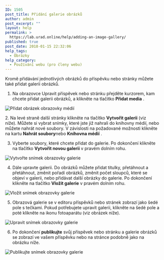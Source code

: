 ```yaml
---
ID: 1505
post_title: Přidání galerie obrázků
author: admin
post_excerpt: ""
layout: help
permalink: >
  https://lab.urad.online/help/adding-an-image-gallery/
published: true
post_date: 2018-01-15 22:32:06
help_tags:
  - Obrázky
help_category:
  - Používání webu (pro členy webu)
---
```

Kromě přidávání jednotlivých obrázků do příspěvku nebo stránky můžete také přidat galerii obrázků.

1. Na obrazovce Upravit příspěvek nebo stránku přejděte kurzorem, kam chcete přidat galerii obrázků, a klikněte na tlačítko <b>Přidat media</b> .

<img class="alignnone wp-image-8173 size-full" src="https://openlab.citytech.cuny.edu/wp-content/uploads/2014/02/Image_Gallery_1.png" alt="Přidat obrázek obrazovky médií" />

2. Na levé straně další stránky klikněte na tlačítko <b>Vytvořit galerii</b> (viz níže). Můžete si vybrat snímky, které jste již nahrali do knihovny médií, nebo můžete nahrát nové soubory. V závislosti na požadované možnosti klikněte na kartu <b>Nahrát soubory</b>nebo <b>Knihovna médií</b> .

3. Vyberte soubory, které chcete přidat do galerie. Po dokončení klikněte na tlačítko <b>Vytvořit novou galerii</b> v pravém dolním rohu.

<img class="alignnone wp-image-8174 size-large" src="https://openlab.citytech.cuny.edu/wp-content/uploads/2014/02/Image_Gallery_2-1024x516.png" alt="Vytvořte snímek obrazovky galerie" />

4. Dále upravte galerii. Do obrázků můžete přidat titulky, přetáhnout a přetáhnout, změnit pořadí obrázků, změnit počet sloupců, které se objeví v galerii, nebo přidávat další obrázky do galerie. Po dokončení klikněte na tlačítko <b>Vložit galerie</b> v pravém dolním rohu.

<img class="alignnone wp-image-8175 size-large" src="https://openlab.citytech.cuny.edu/wp-content/uploads/2014/02/Image_Gallery_3-1024x514.png" alt="Vložit snímek obrazovky galerie" />

5. Obrazová galerie se v editoru příspěvků nebo stránek zobrazí jako šedé pole s tečkami. Pokud potřebujete upravit galerii, klikněte na šedé pole a poté klikněte na ikonu fotoaparátu (viz obrázek níže).

<img class="alignnone wp-image-8176 size-large" src="https://openlab.citytech.cuny.edu/wp-content/uploads/2014/02/Image_Gallery_4-1024x459.png" alt="Upravit snímek obrazovky galerie" />

6. Po dokončení <b>publikujte</b> svůj příspěvek nebo stránku a galerie obrázků se zobrazí ve vašem příspěvku nebo na stránce podobně jako na obrázku níže.

<img class="alignnone wp-image-8177 size-full" src="https://openlab.citytech.cuny.edu/wp-content/uploads/2014/02/Image_Gallery_5.png" alt="Publikujte snímek obrazovky galerie" />